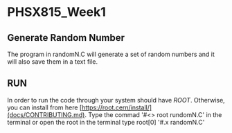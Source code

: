 # PHSX815_Week1
## Generate Random Number
The program in randomN.C will generate a set of random numbers and it will also save them in a text file.
## RUN
In order to run the code through your system should have *ROOT*. Otherwise, you can install from here [https://root.cern/install/](docs/CONTRIBUTING.md). 
Type the commad '#<> root rundomN.C' in the terminal or open the root in the terminal type root[0] '#.x randomN.C'
